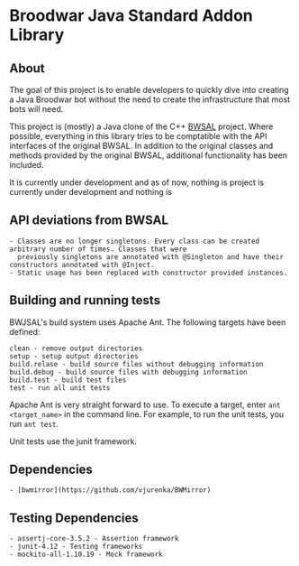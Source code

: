 # Broodwar Java Standard Addon Library

## About

The goal of this project is to enable developers to quickly dive into creating a Java Broodwar bot without the need to create the infrastructure that most bots will need. 

This project is (mostly) a Java clone of the C++ [BWSAL](https://github.com/Fobbah/bwsal) project. Where possible, everything in this library tries to be comptatible with the API interfaces of the original BWSAL. In addition to the original classes and methods provided by the original BWSAL, additional functionality has been included. 

It is currently under development and as of now, nothing is  project is currently under development and nothing is 

## API deviations from BWSAL

	- Classes are no longer singletons. Every class can be created arbitrary number of times. Classes that were 
	  previously singletons are annotated with @Singleton and have their constructors annotated with @Inject. 
	- Static usage has been replaced with constructor provided instances.

## Building and running tests

BWJSAL's build system uses Apache Ant. The following targets have been defined:

	clean - remove output directories
	setup - setup output directories
	build.relase - build source files without debugging information
	build.debug - build source files with debugging information
	build.test - build test files
	test - run all unit tests

Apache Ant is very straight forward to use. To execute a target, enter `ant <target_name>` in the command line. For example, to run the unit tests, you run `ant test`.

Unit tests use the junit framework.

## Dependencies

	- [bwmirror](https://github.com/vjurenka/BWMirror)

## Testing Dependencies

	- assertj-core-3.5.2 - Assertion framework
	- junit-4.12 - Testing frameworks
	- mockito-all-1.10.19 - Mock framework
